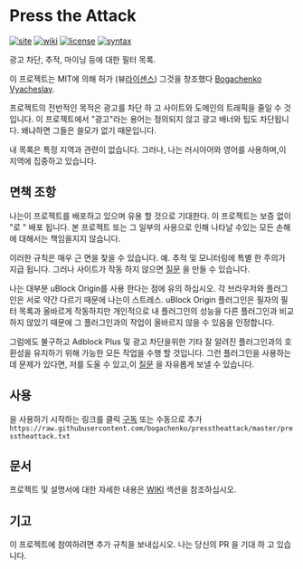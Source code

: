 <!--
This file is part of the Press the Attack project,
Copyright (c) 2018 Bogachenko Vyacheslav

Press the Attack is a free project: you can distribute it and/or modify
it in accordance with the MIT license published by the Massachusetts Institute of Technology.

The Press the Attack project is distributed in the hope that it will be useful,
and is provided "AS IS", WITHOUT ANY WARRANTY, EXPRESSLY EXPRESSED OR IMPLIED.
WE ARE NOT RESPONSIBLE FOR ANY DAMAGES DUE TO THE USE OF THIS PROJECT OR ITS PARTS.
For more information, see the MIT license.

Author: Bogachenko Vyacheslav <https://github.com/bogachenko>
Email: bogachenkove@gmail.com
Github: https://github.com/bogachenko/presstheattack/
Last modified: December 11, 2018
License: MIT <https://github.com/bogachenko/presstheattack/blob/master/LICENSE.md>
Problem reports: https://github.com/bogachenko/presstheattack/issues
Title: README.ko-KR.md
URL: https://raw.githubusercontent.com/bogachenko/presstheattack/master/README.ko-KR.md
Wiki: https://github.com/bogachenko/presstheattack/wiki

Download the entire Press the Attack project at https://github.com/bogachenko/presstheattack/archive/master.zip -->

# Press the Attack
[![site](https://img.shields.io/badge/site-up-%233fb912.svg)](https://bogachenko.github.io/presstheattack/)
[![wiki](https://img.shields.io/badge/wiki-up-%233fb912.svg)](https://github.com/bogachenko/presstheattack/wiki)
[![license](https://img.shields.io/badge/license-MIT-%233fb912.svg)](https://raw.githubusercontent.com/bogachenko/presstheattack/master/LICENSE.md)
[![syntax](https://img.shields.io/badge/syntax-uBlock%20Origin-%23c61300.svg)](https://github.com/gorhill/uBlock/wiki/Static-filter-syntax)

광고 차단, 추적, 마이닝 등에 대한 필터 목록.

이 프로젝트는 MIT에 의해 허가 (뷰[라이센스](https://raw.githubusercontent.com/bogachenko/presstheattack/master/LICENSE.md)) 그것을 창조했다 [Bogachenko Vyacheslav](https://github.com/bogachenko).

프로젝트의 전반적인 목적은 광고를 차단 하 고 사이트와 도메인의 트래픽을 줄일 수 것입니다.
이 프로젝트에서 "광고"라는 용어는 정의되지 않고 광고 배너와 팁도 차단됩니다. 왜냐하면 그들은 쓸모가 없기 때문입니다.

내 목록은 특정 지역과 관련이 없습니다. 그러나, 나는 러시아어와 영어를 사용하며,이 지역에 집중하고 있습니다.

## 면책 조항

나는이 프로젝트를 배포하고 있으며 유용 할 것으로 기대한다. 이 프로젝트는 보증 없이  "로 " 배포 됩니다. 본 프로젝트 또는 그 일부의 사용으로 인해 나타날 수있는 모든 손해에 대해서는 책임을지지 않습니다.

이러한 규칙은 매우 근 면을 찾을 수 있습니다. 예. 추적 및 모니터링에 특별 한 주의가 지급 됩니다.
그러나 사이트가 작동 하지 않으면 [질문](https://github.com/bogachenko/presstheattack/issues) 을 만들 수 있습니다.

나는 대부분 uBlock Origin를 사용 한다는 점에 유의 하십시오. 각 브라우저와 플러그인은 서로 약간 다르기 때문에 나는이 스트레스. uBlock Origin 플러그인은 필자의 필터 목록과 올바르게 작동하지만 개인적으로 내 플러그인의 성능을 다른 플러그인과 비교하지 않았기 때문에 그 플러그인과의 작업이 올바르지 않을 수 있음을 인정합니다.

그럼에도 불구하고 Adblock Plus 및 광고 차단을위한 기타 잘 알려진 플러그인과의 호환성을 유지하기 위해 가능한 모든 작업을 수행 할 것입니다. 그런 플러그인을 사용하는 데 문제가 있다면, 저를 도울 수 있고,이 [질문](https://github.com/bogachenko/presstheattack/issues) 을 자유롭게 보낼 수 있습니다.

## 사용

을 사용하기 시작하는 링크를 클릭 [구독](https://subscribe.adblockplus.org/?location=https%3A%2F%2Fraw.githubusercontent.com%2Fbogachenko%2Fpresstheattack%2Fmaster%2Fpresstheattack.txt&title=Press%20the%20Attack) 또는 수동으로 추가 `https://raw.githubusercontent.com/bogachenko/presstheattack/master/presstheattack.txt`

## 문서

프로젝트 및 설명서에 대한 자세한 내용은 [WIKI](https://github.com/bogachenko/presstheattack/wiki) 섹션을 참조하십시오.

## 기고

이 프로젝트에 참여하려면 추가 규칙을 보내십시오. 나는 당신의 PR 을 기대 하 고 있습니다.